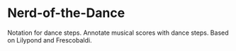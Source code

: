 # Nerd-of-the-Dance
Notation for dance steps. Annotate musical scores with dance steps. Based on Lilypond and Frescobaldi.
